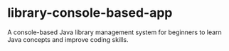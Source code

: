 # library-console-based-app
A console-based Java library management system for beginners to learn Java concepts and improve coding skills.
